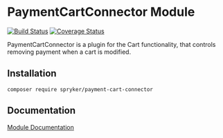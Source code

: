 # PaymentCartConnector Module
[![Build Status](https://travis-ci.org/spryker/PaymentCartConnector.svg)](https://travis-ci.org/spryker/PaymentCartConnector)
[![Coverage Status](https://coveralls.io/repos/github/spryker/PaymentCartConnector/badge.svg)](https://coveralls.io/github/spryker/PaymentCartConnector)

PaymentCartConnector is a plugin for the Cart functionality, that controls removing payment when a cart is modified.

## Installation

```
composer require spryker/payment-cart-connector
```

## Documentation

[Module Documentation](http://academy.spryker.com/developing_with_spryker/module_guide/checkout_process/cart.html)
